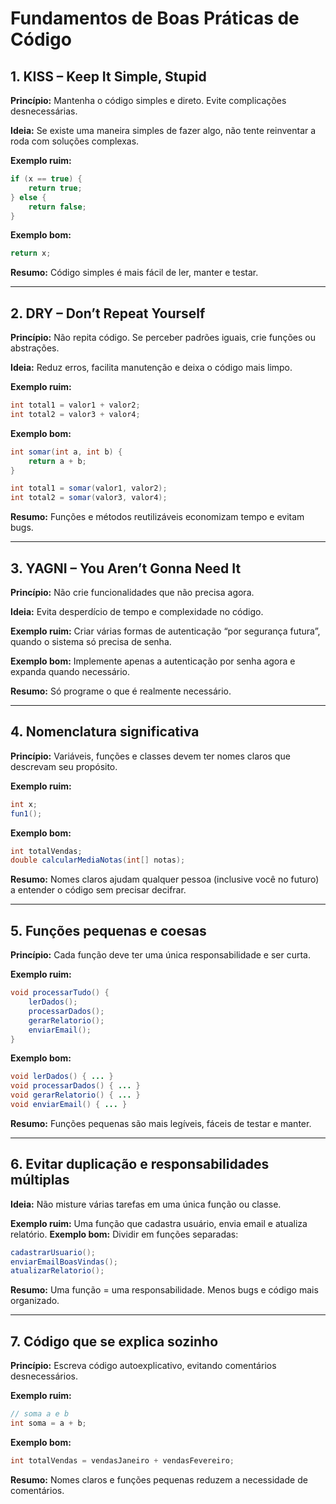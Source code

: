 # Fundamentos de Boas Práticas de Código

## 1. KISS – Keep It Simple, Stupid

**Princípio:** Mantenha o código simples e direto. Evite complicações desnecessárias.

**Ideia:** Se existe uma maneira simples de fazer algo, não tente reinventar a roda com soluções complexas.

**Exemplo ruim:**

```java
if (x == true) {
    return true;
} else {
    return false;
}
```

**Exemplo bom:**

```java
return x;
```

**Resumo:** Código simples é mais fácil de ler, manter e testar.

---

## 2. DRY – Don’t Repeat Yourself

**Princípio:** Não repita código. Se perceber padrões iguais, crie funções ou abstrações.

**Ideia:** Reduz erros, facilita manutenção e deixa o código mais limpo.

**Exemplo ruim:**

```java
int total1 = valor1 + valor2;
int total2 = valor3 + valor4;
```

**Exemplo bom:**

```java
int somar(int a, int b) {
    return a + b;
}

int total1 = somar(valor1, valor2);
int total2 = somar(valor3, valor4);
```

**Resumo:** Funções e métodos reutilizáveis economizam tempo e evitam bugs.

---

## 3. YAGNI – You Aren’t Gonna Need It

**Princípio:** Não crie funcionalidades que não precisa agora.

**Ideia:** Evita desperdício de tempo e complexidade no código.

**Exemplo ruim:** Criar várias formas de autenticação “por segurança futura”, quando o sistema só precisa de senha.

**Exemplo bom:** Implemente apenas a autenticação por senha agora e expanda quando necessário.

**Resumo:** Só programe o que é realmente necessário.

---

## 4. Nomenclatura significativa

**Princípio:** Variáveis, funções e classes devem ter nomes claros que descrevam seu propósito.

**Exemplo ruim:**

```java
int x;
fun1();
```

**Exemplo bom:**

```java
int totalVendas;
double calcularMediaNotas(int[] notas);
```

**Resumo:** Nomes claros ajudam qualquer pessoa (inclusive você no futuro) a entender o código sem precisar decifrar.

---

## 5. Funções pequenas e coesas

**Princípio:** Cada função deve ter uma única responsabilidade e ser curta.

**Exemplo ruim:**

```java
void processarTudo() {
    lerDados();
    processarDados();
    gerarRelatorio();
    enviarEmail();
}
```

**Exemplo bom:**

```java
void lerDados() { ... }
void processarDados() { ... }
void gerarRelatorio() { ... }
void enviarEmail() { ... }
```

**Resumo:** Funções pequenas são mais legíveis, fáceis de testar e manter.

---

## 6. Evitar duplicação e responsabilidades múltiplas

**Ideia:** Não misture várias tarefas em uma única função ou classe.

**Exemplo ruim:** Uma função que cadastra usuário, envia email e atualiza relatório.
**Exemplo bom:** Dividir em funções separadas:

```java
cadastrarUsuario();
enviarEmailBoasVindas();
atualizarRelatorio();
```

**Resumo:** Uma função = uma responsabilidade. Menos bugs e código mais organizado.

---

## 7. Código que se explica sozinho

**Princípio:** Escreva código autoexplicativo, evitando comentários desnecessários.

**Exemplo ruim:**

```java
// soma a e b
int soma = a + b;
```

**Exemplo bom:**

```java
int totalVendas = vendasJaneiro + vendasFevereiro;
```

**Resumo:** Nomes claros e funções pequenas reduzem a necessidade de comentários.
